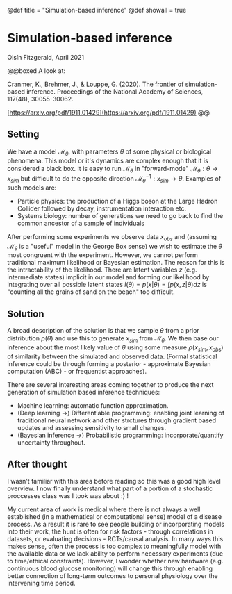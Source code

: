 @def title = "Simulation-based inference"
@def showall = true

# Simulation-based inference
Oisín Fitzgerald, April 2021

@@boxed
A look at:  
 
Cranmer, K., Brehmer, J., & Louppe, G. (2020). The frontier of simulation-based inference. Proceedings of the National Academy of Sciences, 117(48), 30055-30062.  

[https://arxiv.org/pdf/1911.01429](https://arxiv.org/pdf/1911.01429)
@@


## Setting

We have a model $\mathcal{M}_{\theta}$, with parameters $\theta$ of some physical or biological phenomena. This model or it's dynamics are complex enough that it is considered a black box. It is easy to run $\mathcal{M}_{\theta}$ in "forward-mode" $\mathcal{M}_{\theta}: \theta \rightarrow x_{sim}$ but difficult to do the opposite direction $\mathcal{M}^{-1}_{\theta}: x_{sim} \rightarrow \theta$. Examples of such models are:

* Particle physics: the production of a Higgs boson at the Large Hadron Collider followed by decay, instrumentation interaction etc.   
* Systems biology: number of generations we need to go back to find the common ancestor of a sample of individuals   

After performing some experiments we observe data $x_{obs}$ and (assuming $\mathcal{M}_{\theta}$ is a "useful" model in the George Box sense) we wish to estimate the $\theta$ most congruent with the experiment. However, we cannot perform traditional maximum likelihood or Bayesian estimation. The reason for this is the intractability of the likelihood. There are latent variables $z$ (e.g. intermediate states) implicit in our model and forming our likelihood by integrating over all possible latent states $l(\theta) = p(x|\theta) = \int p(x,z|\theta)dz$ is "counting all the grains of sand on the beach" too difficult. 

## Solution

A broad description of the solution is that we sample $\theta$ from a prior distribution $p(\theta)$ and use this to generate $x_{sim}$ from $\mathcal{M}_{\theta}$. We then base our inference about the most likely value of $\theta$ using some measure $\rho(x_{sim},x_{obs})$ of similarity between the simulated and observed data. (Formal statistical inference could be through forming a posterior - approximate Bayesian computation (ABC) - or frequentist approaches).

There are several interesting areas coming together to produce the next generation of simulation based inference techniques:  

* Machine learning: automatic function approximation.
* (Deep learning ->) Differentiable programming: enabling joint learning of traditional neural network and other strctures through gradient based updates and assessing sensitivity to small changes.     
* (Bayesian inference ->) Probabilistic programming: incorporate/quantify uncertainty throughout. 

## After thought

I wasn't familiar with this area before reading so this was a good high level overview. I now finally understand what part of a portion of a stochastic proccesses class was I took was about :) !

My current area of work is medical where there is not always a well established  (in a mathematical or computational sense) model of a disease process. As a result it is rare to see people building or incorporating models into their work, the hunt is often for risk factors - through correlations in datasets, or evaluating decisions - RCTs/causal analysis. In many ways this makes sense, often the process is too complex to meaningfully model with the available data or we lack ability to perform necessary experiments (due to time/ethical constraints). However, I wonder whether new hardware (e.g. continuous blood glucose monitoring) will change this through enabling better connection of long-term outcomes to personal physiology over the intervening time period.
